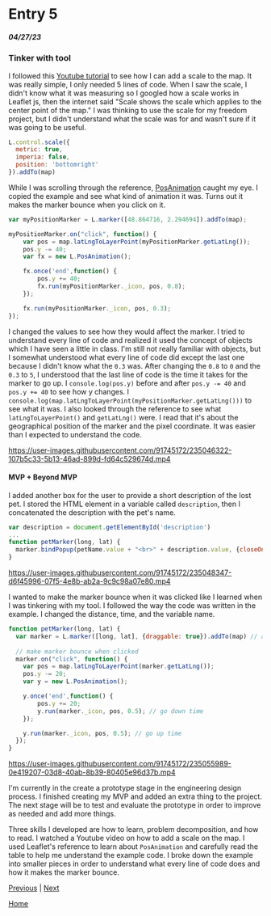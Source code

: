 # Entry 5
##### 04/27/23

### Tinker with tool

I followed this [Youtube tutorial](https://www.youtube.com/watch?v=SfBkBBM4U8U&list=PLGHe6Moaz52PUNP4DtIshALDogSURIlYB&index=7&ab_channel=MapTiler) to see how I can add a scale to the map. It was really simple, I only needed 5 lines of code. When I saw the scale, I didn't know what it was measuring so I googled how a scale works in Leaflet js, then the internet said "Scale shows the scale which applies to the center point of the map." I was thinking to use the scale for my freedom project, but I didn't understand what the scale was for and wasn't sure if it was going to be useful.

```js
L.control.scale({
  metric: true,
  imperia: false,
  position: 'bottomright'
}).addTo(map)
```

While I was scrolling through the reference, [PosAnimation](https://leafletjs.com/reference.html#posanimation) caught my eye. I copied the example and see what kind of animation it was. Turns out it makes the marker bounce when you click on it.

```js
var myPositionMarker = L.marker([48.864716, 2.294694]).addTo(map);

myPositionMarker.on("click", function() {
    var pos = map.latLngToLayerPoint(myPositionMarker.getLatLng());
    pos.y -= 40;
    var fx = new L.PosAnimation();

    fx.once('end',function() {
        pos.y += 40;
        fx.run(myPositionMarker._icon, pos, 0.8);
    });

    fx.run(myPositionMarker._icon, pos, 0.3);
});
```

I changed the values to see how they would affect the marker. I tried to understand every line of code and realized it used the concept of objects which I have seen a little in class. I'm still not really familiar with objects, but I somewhat understood what every line of code did except the last one because I didn't know what the `0.3` was. After changing the `0.8` to `0` and the `0.3` to `5`, I understood that the last line of code is the time it takes for the marker to go up. I `console.log(pos.y)` before and after `pos.y -= 40` and `pos.y += 40` to see how y changes. I `console.log(map.latLngToLayerPoint(myPositionMarker.getLatLng()))` to see what it was. I also looked through the reference to see what `latLngToLayerPoint()` and `getLatLng()` were. I read that it's about the geographical position of the marker and the pixel coordinate. It was easier than I expected to understand the code.


https://user-images.githubusercontent.com/91745172/235046322-107b5c33-5b13-46ad-899d-fd64c529674d.mp4


#### MVP + Beyond MVP

I added another box for the user to provide a short description of the lost pet. I stored the HTML element in a variable called `description`, then I concatenated the description with the pet's name.

```js
var description = document.getElementById('description')
...
function petMarker(long, lat) {
  marker.bindPopup(petName.value + "<br>" + description.value, {closeOnClick: false, autoClose: false}).openPopup() // add pet name to the marker and make sure it's open
}
```

https://user-images.githubusercontent.com/91745172/235048347-d6f45996-07f5-4e8b-ab2a-9c9c98a07e80.mp4


I wanted to make the marker bounce when it was clicked like I learned when I was tinkering with my tool. I followed the way the code was written in the example. I changed the distance, time, and the variable name. 

```js
function petMarker(long, lat) {
  var marker = L.marker([long, lat], {draggable: true}).addTo(map) // add marker to the map
  
  // make marker bounce when clicked
  marker.on("click", function() {
    var pos = map.latLngToLayerPoint(marker.getLatLng());
    pos.y -= 20;
    var y = new L.PosAnimation();

    y.once('end',function() {
        pos.y += 20;
        y.run(marker._icon, pos, 0.5); // go down time
    });

    y.run(marker._icon, pos, 0.5); // go up time
  });
}
```


https://user-images.githubusercontent.com/91745172/235055989-0e419207-03d8-40ab-8b39-80405e96d37b.mp4



I'm currently in the create a prototype stage in the engineering design process. I finished creating my MVP and added an extra thing to the project. The next stage will be to test and evaluate the prototype in order to improve as needed and add more things.

Three skills I developed are how to learn, problem decomposition, and how to read. I watched a Youtube video on how to add a scale on the map. I used Leaflet's reference to learn about `PosAnimation` and carefully read the table to help me understand the example code. I broke down the example into smaller pieces in order to understand what every line of code does and how it makes the marker bounce.



[Previous](entry04.md) | [Next](entry06.md)

[Home](../README.md)
